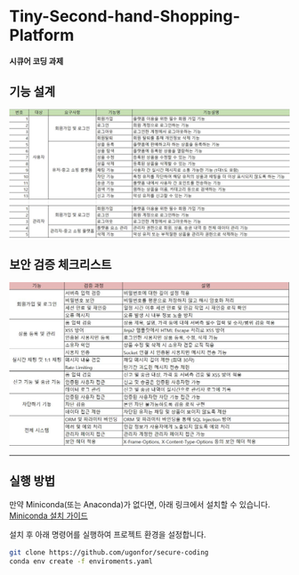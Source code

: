 # Tiny-Second-hand-Shopping-Platform  
**시큐어 코딩 과제**

## 기능 설계
![](img/1.jpg)

## 보안 검증 체크리스트
![](img/2.jpg)

---

## 실행 방법

만약 Miniconda(또는 Anaconda)가 없다면, 아래 링크에서 설치할 수 있습니다.  
[Miniconda 설치 가이드](https://docs.anaconda.com/free/miniconda/index.html)

설치 후 아래 명령어를 실행하여 프로젝트 환경을 설정합니다.

```bash
git clone https://github.com/ugonfor/secure-coding
conda env create -f enviroments.yaml
